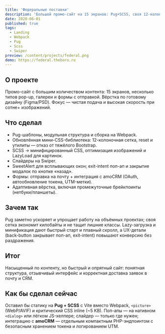 ```yaml
---
title: 'Федеральные поставки'
description: 'Большой промо-сайт на 15 экранов: Pug+SCSS, своя 12-колоночная сетка, оптимизация изображений и ленивая загрузка.'
date: 2020-06-01
published: true
tags:
  - Landing
  - Webpack
  - Pug
  - Scss
  - Swiper
preview: /content/projects/federal.png
demo: https://federal.theboro.ru
---
```


## О проекте

Промо-сайт с большим количеством контента: 15 экранов, несколько типов pop-up, галереи и формы с отправкой. Вёрстка по готовому дизайну (Figma/PSD). Фокус — чистая подача и высокая скорость при сотне+ изображений.

## Что сделал

- Pug-шаблоны, модульная структура и сборка на Webpack.
- Обновлённая мини-CSS-библиотека: 12-колоночная сетка, reset и утилиты — отказ от тяжёлого Bootstrap.
- SCSS → минифицированный CSS, оптимизация изображений и LazyLoad для картинок.
- Слайдеры на Swiper.
- SweetAlert для всплывающих окон; exit-intent поп-ап и закрытие модалок по кнопке «назад».
- Формы: отправка на почту + интеграция с amoCRM (OAuth, автообновление токена, UTM-метки).
- Адаптивная вёрстка, включая промежуточные брейкпоинты (нетбуки/планшеты).

## Зачем так

Pug заметно ускоряет и упрощает работу на объёмных проектах; своя сетка экономит килобайты и не тащит лишние классы. Lazy-загрузка и минификация дают быстрый старт и плавный скролл, а UX-детали (back-button закрывает поп-ап, exit-intent) повышают конверсию без раздражения.

## Итог

Насыщенный по контенту, но быстрый и опрятный сайт: понятная структура, отзывчивый интерфейс и корректная доставка заявок в почту и CRM.

## Как бы сделал сейчас

Оставил бы статику на **Pug + SCSS** с Vite вместо Webpack, `<picture>` (WebP/AVIF) и критический CSS inline (~5 KB). Поп-апы — на нативном `<dialog>` или лёгком JS-хелпере; слайдер — только где нужен; интеграцию с **amoCRM** — отдельным компактным PHP-эндпоинтом с безопасным хранением токена и логированием UTM.
